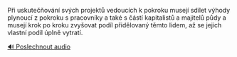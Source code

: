 
Při uskutečňování svých projektů vedoucích k pokroku musejí sdílet výhody plynoucí z pokroku s pracovníky a také s částí kapitalistů a majitelů půdy a musejí krok po kroku zvyšovat podíl přidělovaný těmto lidem, až se jejich vlastní podíl úplně vytratí.

[🔊 Poslechnout audio](/data/7-paragraphs/audio/chapter_60/para_007-Pi-uskuteovn-svch-projekt-vedoucch-k-pokro.mp3)

